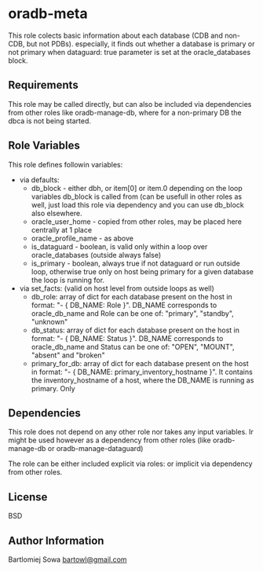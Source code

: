 oradb-meta
=========

This role colects basic information about each database (CDB and non-CDB, but not PDBs). especially, it finds out whether a database is primary or not primary when dataguard: true parameter is set at the oracle_databases block.

Requirements
------------

This role may be called directly, but can also be included via dependencies from other roles like oradb-manage-db, where for a non-primary DB the dbca is not being started.

Role Variables
--------------

This role defines followin variables:

* via defaults:
  * db_block - either dbh, or item[0] or item.0 depending on the loop variables db_block is called from (can be usefull in other roles as well, just load this role via dependency and you can use db_block also elsewhere.
  * oracle_user_home - copied from other roles, may be placed here centrally at 1 place
  * oracle_profile_name - as above
  * is_dataguard - boolean, is valid only within a loop over oracle_databases (outside always false)
  * is_primary - boolean, always true if not dataguard or run outside loop, otherwise true only on host being primary for a given database the loop is running for.
* via set_facts: (valid on host level from outside loops as well)
  * db_role: array of dict for each database present on the host in format: "- { DB_NAME: Role }". DB_NAME corresponds to oracle_db_name and Role can be one of: "primary", "standby", "unknown"
  * db_status: array of dict for each database present on the host in format: "- { DB_NAME: Status }". DB_NAME corresponds to oracle_db_name and Status can be one of: "OPEN", "MOUNT", "absent" and "broken"
  * primary_for_db: array of dict for each database present on the host in format: "- { DB_NAME: primary_inventory_hostname }". It contains the inventory_hostname of a host, where the DB_NAME is running as primary. Only 

Dependencies
------------

This role does not depend on any other role nor takes any input variables. Ir might be used however as a dependency from other roles (like oradb-manage-db or oradb-manage-dataguard)

The role can be either included explicit via roles: or implicit via dependency from other roles.

License
-------

BSD

Author Information
------------------

Bartlomiej Sowa <bartowl@gmail.com>
